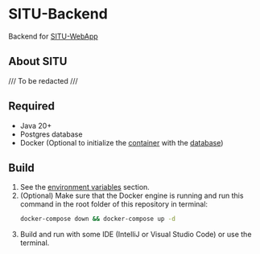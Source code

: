 # SITU-Backend
Backend for [SITU-WebApp](https://github.com/IgnacioVeiga/SITU-WebApp)

## About SITU
/// To be redacted ///

## Required
* Java 20+
* Postgres database
* Docker (Optional to initialize the <a href="docker-compose.yml">container</a> with the <a href="files/postgres/init.sql">database</a>)

## Build
1. See the <a href="EnvironmentVariables.md">environment variables</a> section.
2. (Optional) Make sure that the Docker engine is running and run this command in the root folder of this repository in terminal:
    ```bash
    docker-compose down && docker-compose up -d
    ```
3. Build and run with some IDE (IntelliJ or Visual Studio Code) or use the terminal.
